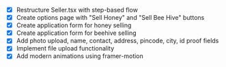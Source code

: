 - [x] Restructure Seller.tsx with step-based flow
- [x] Create options page with "Sell Honey" and "Sell Bee Hive" buttons
- [x] Create application form for honey selling
- [x] Create application form for beehive selling
- [x] Add photo upload, name, contact, address, pincode, city, id proof fields
- [x] Implement file upload functionality
- [x] Add modern animations using framer-motion
